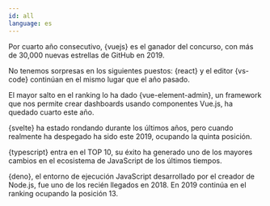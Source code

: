 ```yaml
---
id: all
language: es
---
```


Por cuarto año consecutivo, {vuejs} es el ganador del concurso, con más de 30,000 nuevas estrellas de GitHub en 2019.

No tenemos sorpresas en los siguientes puestos: {react} y el editor {vs-code} continúan en el mismo lugar que el año pasado.

El mayor salto en el ranking lo ha dado {vue-element-admin}, un framework que nos permite crear dashboards usando componentes Vue.js, ha quedado cuarto este año.

{svelte} ha estado rondando durante los últimos años, pero cuando realmente ha despegado ha sido este 2019, ocupando la quinta posición.

{typescript} entra en el TOP 10, su éxito ha generado uno de los mayores cambios en el ecosistema de JavaScript de los últimos tiempos.

{deno}, el entorno de ejecución JavaScript desarrollado por el creador de Node.js, fue uno de los recién llegados en 2018. En 2019 continúa en el ranking ocupando la posición 13.
